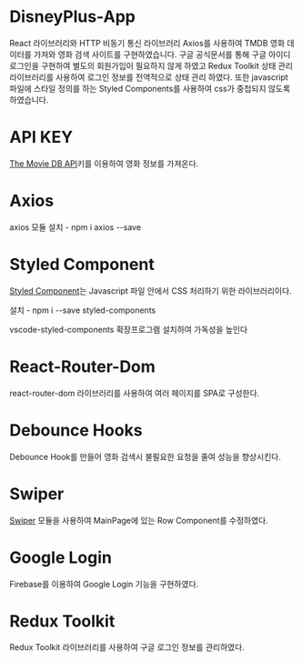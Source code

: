 # DisneyPlus-App

React 라이브러리와 HTTP 비동기 통신 라이브러리 Axios를 사용하여 TMDB 영화 데이터를 가져와 영화 검색 사이트를 구현하였습니다. 구글 공식문서를 통해 구글 아이디 로그인을 구현하여 별도의 회원가입이 필요하지 않게 하였고 Redux Toolkit 상태 관리 라이브러리를 사용하여 로그인 정보를 전역적으로 상태 관리 하였다. 또한 javascript 파일에 스타일 정의를 하는 Styled Components를 사용하여 css가 중첩되지 않도록 하였습니다. 

# API KEY

[The Movie DB API](https://www.themoviedb.org)키를 이용하여 영화 정보를 가져온다.

# Axios

axios 모듈 설치 - npm i axios --save

# Styled Component

[Styled Component](https://styled-components.com/docs/basics)는 Javascript 파일 안에서 CSS 처리하기 위한 라이브러리이다.

설치 - npm i --save styled-components

vscode-styled-components 확장프로그램 설치하여 가독성을 높인다

# React-Router-Dom

react-router-dom 라이브러리를 사용하여 여러 페이지를 SPA로 구성한다.

# Debounce Hooks

Debounce Hook를 만들어 영화 검색시 불필요한 요청을 줄여 성능을 향상시킨다.

# Swiper

[Swiper](https://swiperjs.com/react) 모듈을 사용하여 MainPage에 있는 Row Component를 수정하였다.

# Google Login

Firebase를 이용하여 Google Login 기능을 구현하였다.

# Redux Toolkit

Redux Toolkit 라이브러리를 사용하여 구글 로그인 정보를 관리하였다.
